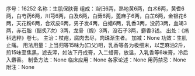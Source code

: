 序号：16252
名称：生肌保肤膏
组成：当归6两，熟地黄6两，白术6两，黄耆6两，白芍药6两，川芎6两，白及6两，白蔹6两，蓖麻子6两，白芷6两，金银花6两，天花粉6两，合欢皮6两，男子发4两，白蜡6两，乳香3两，没药3两，血竭3两，赤石脂（醋炙7次）3两，龙骨（煅）3两，没石子3两，麝香3钱。
出处：《疡科选粹》卷七。
主治：杖疮，腐肉去尽，肉珠渐生者。
加减：None
功效：生肌止痛。
用法用量：上当归等15味为(口父)咀，乳香等各为极细末，以芝麻油2斤，煎15味至焦黑，滤去滓，如法下丹成膏，入二蜡膏，放温，入乳香等6味膏，冷后入麝香。
制备方法：None
临床应用：None
各家论述：None
用药禁忌：None
附注：None
